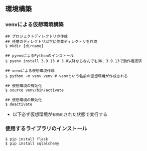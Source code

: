 ## 環境構築
### venvによる仮想環境構築
```
## プロジェクトディレクトリの作成
## 任意のディレクトリ以下に作業ディレクトリを作成
$ mkdir [dirname]

## pyenvによるPythonのインストール
$ pyenv install 3.9.13 # 3.8以降ならなんでもOK、3.9.13で動作確認済

## venvによる仮想環境作成
$ python -m venv venv # venvという名前の仮想環境が作成される

## 仮想環境の有効化
$ source venv/bin/activate

## 仮想環境の無効化
$ deactivate
```
- 以下必ず仮想環境が`有効化`された状態で実行する
### 使用するライブラリのインストール
```
$ pip install flask
$ pip install sqlalchemy
```